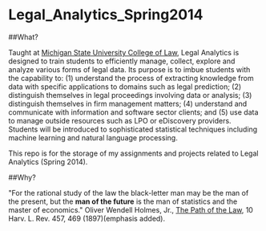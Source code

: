 Legal_Analytics_Spring2014
==========================

##What?

Taught at <a href="http://www.law.msu.edu/">Michigan State University College of Law</a>, Legal Analytics is designed to train students to efficiently manage, collect, explore and analyze various forms of legal data. Its purpose is to imbue students with the capability to: (1) understand the process of extracting knowledge from data with specific applications to domains such as legal prediction; (2) distinguish themselves in legal proceedings involving data or analysis; (3) distinguish themselves in firm management matters; (4) understand and communicate with information and software sector clients; and (5) use data to manage outside resources such as LPO or eDiscovery providers. Students will be introduced to sophisticated statistical techniques including machine learning and natural language processing.

This repo is for the storage of my assignments and projects related to Legal Analytics (Spring 2014).

##Why?

"For the rational study of the law the black-letter man may be the man of the present, but the <strong>man of the future</strong> is the man of statistics and the master of economics." Oliver Wendell Holmes, Jr., <a href="http://www.constitution.org/lrev/owh/path_law.htm">The Path of the Law</a>, 10 Harv. L. Rev. 457, 469 (1897)(emphasis added).
